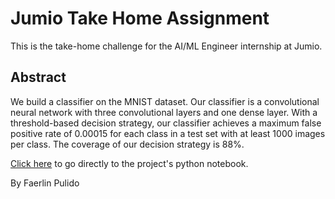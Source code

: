 # Jumio Take Home Assignment

This is the take-home challenge for the AI/ML Engineer internship at Jumio. 

## Abstract

We build a classifier on the MNIST dataset. Our classifier is a convolutional neural network with three convolutional layers and one dense layer. With a threshold-based decision strategy, our classifier achieves a maximum false positive rate of 0.00015 for each class in a test set with at least 1000 images per class. The coverage of our decision strategy is $88\%$.

[Click here](https://github.com/faerlinpulido/jumio_take_home_assignment/blob/master/jumio_assignment.ipynb) to go directly to the project's python notebook. 

By Faerlin Pulido
